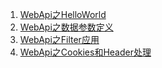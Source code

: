 1. [WebApi之HelloWorld](http://www.ikende.com/Doc/a9d02c45c006443990e09629199a0831.html)
2. [WebApi之数据参数定义](http://www.ikende.com/Doc/183e318c18254712be2368734c6709ac.html)
3. [WebApi之Filter应用](http://www.ikende.com/Doc/71e570eee3714aa68722e7008f19954a.html)
4. [WebApi之Cookies和Header处理](http://www.ikende.com/Doc/35b07a23e9194e96a67ca145a43fee47.html)
